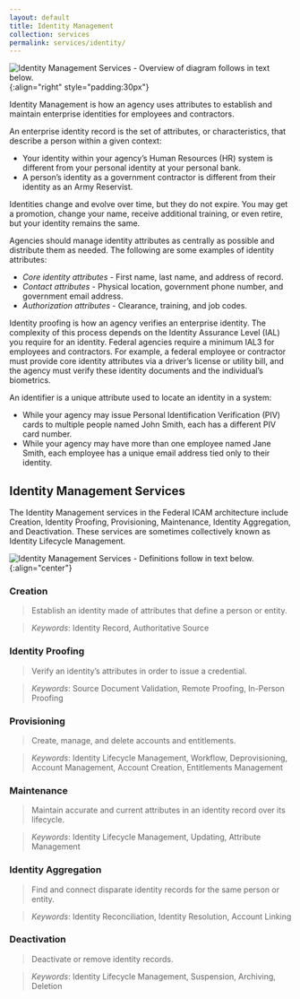 ```yaml
---
layout: default
title: Identity Management
collection: services
permalink: services/identity/
---
```

![Identity Management Services - Overview of diagram follows in text below.]({{site.baseurl}}/img/services/IdentityManagementServices.png){:align="right" style="padding:30px"}

Identity Management is how an agency uses attributes to establish and maintain enterprise identities for employees and contractors.

An enterprise identity record is the set of attributes, or characteristics, that describe a person within a given context:

- Your identity within your agency’s Human Resources (HR) system is different from your personal identity at your personal bank.
- A person’s identity as a government contractor is different from their identity as an Army Reservist.

Identities change and evolve over time, but they do not expire. You may get a promotion, change your name, receive additional training, or even retire, but your identity remains the same.

Agencies should manage identity attributes as centrally as possible and distribute them as needed. The following are some examples of identity attributes:

- *Core identity attributes* - First name, last name, and address of record.
- *Contact attributes* - Physical location, government phone number, and government email address.
- *Authorization attributes* - Clearance, training, and job codes.

Identity proofing is how an agency verifies an enterprise identity. The complexity of this process depends on the Identity Assurance Level (IAL) you require for an identity. Federal agencies require a minimum IAL3 for employees and contractors. For example, a federal employee or contractor must provide core identity attributes via a driver’s license or utility bill, and the agency must verify these identity documents and the individual’s biometrics.

An identifier is a unique attribute used to locate an identity in a system:

- While your agency may issue Personal Identification Verification (PIV) cards to multiple people named John Smith, each has a different PIV card number.
- While your agency may have more than one employee named Jane Smith, each employee has a unique email address tied only to their identity.

## Identity Management Services

The Identity Management services in the Federal ICAM architecture include Creation, Identity Proofing, Provisioning, Maintenance, Identity Aggregation, and Deactivation. These services are sometimes collectively known as Identity Lifecycle Management.

![Identity Management Services - Definitions follow in text below.]({{site.baseurl}}/img/services/IdentityManagementServiceDefinitions.png){:align="center"}

### Creation

> Establish an identity made of attributes that define a person or entity.  

> *Keywords*: Identity Record, Authoritative Source

### Identity Proofing

> Verify an identity’s attributes in order to issue a credential. 

> *Keywords*: Source Document Validation, Remote Proofing, In-Person Proofing

### Provisioning

> Create, manage, and delete accounts and entitlements. 

> *Keywords*: Identity Lifecycle Management, Workflow, Deprovisioning, Account Management, Account Creation, Entitlements Management

### Maintenance

> Maintain accurate and current attributes in an identity record over its lifecycle.  

> *Keywords*: Identity Lifecycle Management, Updating, Attribute Management

### Identity Aggregation

> Find and connect disparate identity records for the same person or entity.  

> *Keywords*: Identity Reconciliation, Identity Resolution, Account Linking

### Deactivation

> Deactivate or remove identity records.  

> *Keywords*: Identity Lifecycle Management, Suspension, Archiving, Deletion
